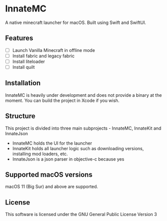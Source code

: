 #  InnateMC

A native minecraft launcher for macOS. Built using Swift and SwiftUI.

## Features
- [ ] Launch Vanilla Minecraft in offline mode
- [ ] Install fabric and legacy fabric 
- [ ] Install liteloader
- [ ] Install quilt

## Installation
InnateMC is heavily under development and does not provide a binary at the moment. You can build the project in Xcode if you wish.

## Structure  
This project is divided into three main subprojects - InnateMC, InnateKit and InnateJson
- InnateMC holds the UI for the launcher
- InnateKit holds all launcher logic such as downloading versions, installing mod loaders, etc.
- InnateJson is a json parser in objective-c because yes

## Supported macOS versions
macOS 11 (Big Sur) and above are supported.

## License
This software is licensed under the GNU General Public License Version 3
